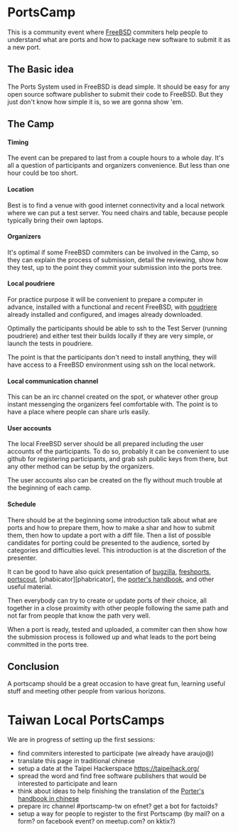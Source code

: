 
PortsCamp
==============

This is a community event where [FreeBSD][freebsd] commiters help people to understand what are ports and how to package new software to submit it as a new port.

The Basic idea
------------------
The Ports System used in FreeBSD is dead simple. It should be easy for any open source software publisher to submit their code to FreeBSD. But they just don't know how simple it is, so we are gonna show 'em.

The Camp
-------------------

#### Timing

The event can be prepared to last from a couple hours to a whole day. It's all a question of participants and organizers convenience. But less than one hour could be too short.

#### Location

Best is to find a venue with good internet connectivity and a local network where we can put a test server. You need chairs and table, because people typically bring their own laptops.

#### Organizers

It's optimal if some FreeBSD commiters can be involved in the Camp, so they can explain the process of submission, detail the reviewing, show how they test, up to the point they commit your submission into the ports tree.

#### Local poudriere

For practice purpose it will be convenient to prepare a computer in advance, installed with a functional and recent FreeBSD, with [poudriere][poudriere] already installed and configured, and images already downloaded.

Optimally the participants should be able to ssh to the Test Server (running poudriere) and either test their builds locally if they are very simple, or launch the tests in poudriere.

The point is that the participants don't need to install anything, they will have access to a FreeBSD environment using ssh on the local network.

#### Local communication channel

This can be an irc channel created on the spot, or whatever other group instant messenging the organizers feel comfortable with. The point is to have a place where people can share urls easily.

#### User accounts

The local FreeBSD server should be all prepared including the user accounts of the participants. To do so, probably it can be convenient to use github for registering participants, and grab ssh public keys from there, but any other method can be setup by the organizers.

The user accounts also can be created on the fly without much trouble at the beginning of each camp.

#### Schedule

There should be at the beginning some introduction talk about what are ports and how to prepare them, how to make a shar and how to submit them, then how to update a port with a diff file. Then a list of possible candidates for porting could be presented to the audience, sorted by categories and difficulties level. This introduction is at the discretion of the presenter.

It can be good to have also quick presentation of [bugzilla][bugzilla], [freshports][freshports], [portscout][portscout], [phabicator][phabricator], the [porter's handbook][porterhandbook], and other useful material.

Then everybody can try to create or update ports of their choice, all together in a close proximity with other people following the same path and not far from people that know the path very well.

When a port is ready, tested and uploaded, a commiter can then show how the submission process is followed up and what leads to the port being committed in the ports tree.

Conclusion
-------------

A portscamp should be a great occasion to have great fun, learning useful stuff and meeting other people from various horizons.


Taiwan Local PortsCamps
=============================

We are in progress of setting up the first sessions:

- find commiters interested to participate (we already have araujo@)
- translate this page in traditional chinese
- setup a date at the Taipei Hackerspace https://taipeihack.org/
- spread the word and find free software publishers that would be interested to participate and learn
- think about ideas to help finishing the translation of the [Porter's handbook in chinese][porterhandbooktw]
- prepare irc channel #portscamp-tw on efnet? get a bot for factoids?
- setup a way for people to register to the first Portscamp (by mail? on a form? on facebook event? on meetup.com? on kktix?)


[freebsd]: https://www.freebsd.org/
[freshports]: http://www.freshports.org/
[portscout]: http://www.freshports.org/
[bugzilla]: https://bugs.freebsd.org/bugzilla/
[poudriere]: https://www.freebsd.org/doc/handbook/ports-poudriere.html
[porterhandbook]: https://www.freebsd.org/doc/en/books/porters-handbook/
[porterhandbooktw]: https://www.freebsd.org/doc/zh_TW/books/porters-handbook/
